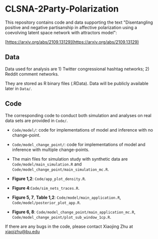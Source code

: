 # CLSNA-2Party-Polarization
This repository contains code and data supporting the text "Disentangling positive and negative partisanship in affective polarization using a coevolving latent space network with attractors model": 

[https://arxiv.org/abs/2109.13129](https://arxiv.org/abs/2109.13129)

## Data

Data used for analysis are 1) Twitter congressional hashtag networks; 2) Reddit comment networks. 

They are stored as R binary files (.RData). Data will be publicly available later in `Data/`. 

## Code
The corresponding code to conduct both simulation and analyses on real data sets are provided in `Code/`.

* `Code/model/`: code for implementations of model and inference with no change-point.

* `Code/model_change_point/`: code for implementations of model and inference with multiple change-points.
* The main files for simulation study with synthetic data are `Code/model/main_simulation.R` and `Code/model_change_point/main_simulation_mc.R`.

* **Figure 1,2**: `Code/app_plot_density.R`.
* **Figure 4**:`Code/sim_nets_traces.R`.
* **Figure 5, 7**, **Table 1,2**: `Code/model/main_application.R`, `Code/model/posterior_plot_app.R`.
* **Figure 6, 8**: `Code/model_change_point/main_application_mc.R`, `Code/model_change_point/plot_sub_window_1cp.R`.

If there are any bugs in the code, please contact Xiaojing Zhu at xiaojzhu@bu.edu
